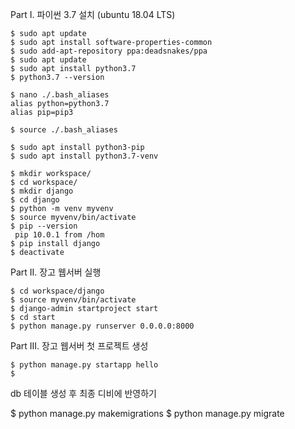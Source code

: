 
Part I. 파이썬 3.7 설치 (ubuntu 18.04 LTS)

    $ sudo apt update
    $ sudo apt install software-properties-common
    $ sudo add-apt-repository ppa:deadsnakes/ppa
    $ sudo apt update
    $ sudo apt install python3.7
    $ python3.7 --version

    $ nano ./.bash_aliases 
    alias python=python3.7
    alias pip=pip3

    $ source ./.bash_aliases

    $ sudo apt install python3-pip
    $ sudo apt install python3.7-venv

    $ mkdir workspace/
    $ cd workspace/
    $ mkdir django
    $ cd django
    $ python -m venv myvenv
    $ source myvenv/bin/activate
    $ pip --version
     pip 10.0.1 from /hom
    $ pip install django
    $ deactivate


Part II. 장고 웹서버 실행

    $ cd workspace/django
    $ source myvenv/bin/activate
    $ django-admin startproject start
    $ cd start
    $ python manage.py runserver 0.0.0.0:8000

Part III. 장고 웹서버 첫 프로젝트 생성

    $ python manage.py startapp hello
    $ 




db 테이블 생성 후 최종 디비에 반영하기

$ python manage.py makemigrations
$ python manage.py migrate





